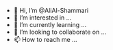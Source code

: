 - 👋 Hi, I’m @AliAl-Shammari
- 👀 I’m interested in ...
- 🌱 I’m currently learning ...
- 💞️ I’m looking to collaborate on ...
- 📫 How to reach me ...

<!---
AliAl-Shammari/AliAl-Shammari is a ✨ special ✨ repository because its `README.md` (this file) appears on your GitHub profile.
You can click the Preview link to take a look at your changes.
--->
